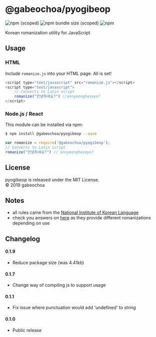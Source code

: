 # @gabeochoa/pyogibeop

![npm (scoped)](https://img.shields.io/npm/v/@gabeochoa/pyogibeop.svg)
![npm bundle size (scoped)](https://img.shields.io/bundlephobia/min/@gabeochoa/pyogibeop.svg)
![npm](https://img.shields.io/npm/dt/@gabeochoa/pyogibeop.svg)


Korean romanization utility for JavaScript

## Usage

### HTML

Include `romanize.js` into your HTML page. All is set!

```js
<script type="text/javascript" src="romanize.js"></script>
<script type="text/javascript">
    // Converts to Latin script
    romanize("안녕하세요?") //annyeonghaseyo?
</script>
```

### Node.js / React

This module can be installed via npm:

```sh
$ npm install @gabeochoa/pyogibeop --save
```

```js
var romanize = require('@gabeochoa/pyogibeop');
// Converts to Latin script
romanize("안녕하세요?") // annyeonghaseyo?
```

## License

pyogibeop is released under the MIT License.<br />
&copy; 2019 gabeochoa


## Notes

- all rules came from the [National Institute of Korean Language](https://www.korean.go.kr/front_eng/roman/roman_01.do)
- check you answers on [here](http://roman.cs.pusan.ac.kr/input_eng.aspx?) as they provide different romanizations depending on use 

## Changelog 

#### 0.1.9

* Reduce package size (was 4.41kb) 

#### 0.1.7

* Change way of compiling js to support usage

#### 0.1.1

* Fix issue where punctuation would add 'undefined' to string

#### 0.1.0

* Public release
